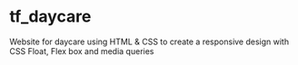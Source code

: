 # tf_daycare
Website for daycare using HTML &amp; CSS to create a responsive design with CSS Float, Flex box and media queries
